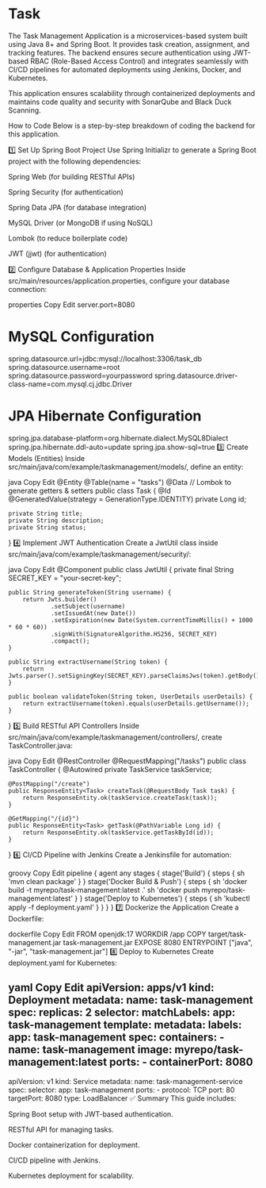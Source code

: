 # Task
The Task Management Application is a microservices-based system built using Java 8+ and Spring Boot. It provides task creation, assignment, and tracking features. The backend ensures secure authentication using JWT-based RBAC (Role-Based Access Control) and integrates seamlessly with CI/CD pipelines for automated deployments using Jenkins, Docker, and Kubernetes.

This application ensures scalability through containerized deployments and maintains code quality and security with SonarQube and Black Duck Scanning.

 How to Code
Below is a step-by-step breakdown of coding the backend for this application.

1️⃣ Set Up Spring Boot Project
Use Spring Initializr to generate a Spring Boot project with the following dependencies:

Spring Web (for building RESTful APIs)

Spring Security (for authentication)

Spring Data JPA (for database integration)

MySQL Driver (or MongoDB if using NoSQL)

Lombok (to reduce boilerplate code)

JWT (jjwt) (for authentication)

2️⃣ Configure Database & Application Properties
Inside src/main/resources/application.properties, configure your database connection:

properties
Copy
Edit
server.port=8080

# MySQL Configuration
spring.datasource.url=jdbc:mysql://localhost:3306/task_db
spring.datasource.username=root
spring.datasource.password=yourpassword
spring.datasource.driver-class-name=com.mysql.cj.jdbc.Driver

# JPA Hibernate Configuration
spring.jpa.database-platform=org.hibernate.dialect.MySQL8Dialect
spring.jpa.hibernate.ddl-auto=update
spring.jpa.show-sql=true
3️⃣ Create Models (Entities)
Inside src/main/java/com/example/taskmanagement/models/, define an entity:

java
Copy
Edit
@Entity
@Table(name = "tasks")
@Data  // Lombok to generate getters & setters
public class Task {
    @Id
    @GeneratedValue(strategy = GenerationType.IDENTITY)
    private Long id;

    private String title;
    private String description;
    private String status;
}
4️⃣ Implement JWT Authentication
Create a JwtUtil class inside src/main/java/com/example/taskmanagement/security/:

java
Copy
Edit
@Component
public class JwtUtil {
    private final String SECRET_KEY = "your-secret-key";

    public String generateToken(String username) {
        return Jwts.builder()
                .setSubject(username)
                .setIssuedAt(new Date())
                .setExpiration(new Date(System.currentTimeMillis() + 1000 * 60 * 60))
                .signWith(SignatureAlgorithm.HS256, SECRET_KEY)
                .compact();
    }

    public String extractUsername(String token) {
        return Jwts.parser().setSigningKey(SECRET_KEY).parseClaimsJws(token).getBody().getSubject();
    }

    public boolean validateToken(String token, UserDetails userDetails) {
        return extractUsername(token).equals(userDetails.getUsername());
    }
}
5️⃣ Build RESTful API Controllers
Inside src/main/java/com/example/taskmanagement/controllers/, create TaskController.java:

java
Copy
Edit
@RestController
@RequestMapping("/tasks")
public class TaskController {
    @Autowired
    private TaskService taskService;

    @PostMapping("/create")
    public ResponseEntity<Task> createTask(@RequestBody Task task) {
        return ResponseEntity.ok(taskService.createTask(task));
    }

    @GetMapping("/{id}")
    public ResponseEntity<Task> getTask(@PathVariable Long id) {
        return ResponseEntity.ok(taskService.getTaskById(id));
    }
}
6️⃣ CI/CD Pipeline with Jenkins
Create a Jenkinsfile for automation:

groovy
Copy
Edit
pipeline {
    agent any
    stages {
        stage('Build') {
            steps {
                sh 'mvn clean package'
            }
        }
        stage('Docker Build & Push') {
            steps {
                sh 'docker build -t myrepo/task-management:latest .'
                sh 'docker push myrepo/task-management:latest'
            }
        }
        stage('Deploy to Kubernetes') {
            steps {
                sh 'kubectl apply -f deployment.yaml'
            }
        }
    }
}
7️⃣ Dockerize the Application
Create a Dockerfile:

dockerfile
Copy
Edit
FROM openjdk:17
WORKDIR /app
COPY target/task-management.jar task-management.jar
EXPOSE 8080
ENTRYPOINT ["java", "-jar", "task-management.jar"]
8️⃣ Deploy to Kubernetes
Create deployment.yaml for Kubernetes:

yaml
Copy
Edit
apiVersion: apps/v1
kind: Deployment
metadata:
  name: task-management
spec:
  replicas: 2
  selector:
    matchLabels:
      app: task-management
  template:
    metadata:
      labels:
        app: task-management
    spec:
      containers:
        - name: task-management
          image: myrepo/task-management:latest
          ports:
            - containerPort: 8080
---
apiVersion: v1
kind: Service
metadata:
  name: task-management-service
spec:
  selector:
    app: task-management
  ports:
    - protocol: TCP
      port: 80
      targetPort: 8080
  type: LoadBalancer
✅ Summary
This guide includes:

Spring Boot setup with JWT-based authentication.

RESTful API for managing tasks.

Docker containerization for deployment.

CI/CD pipeline with Jenkins.

Kubernetes deployment for scalability.
